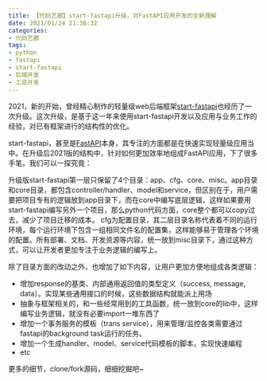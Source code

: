 ```yaml
---
title: 【代码艺廊】start-fastapi升级，对FastAPI应用开发的全新理解
date: 2021/01/24 21:36:32
categories:
- 代码艺廊
tags:
- python
- fastapi
- start-fastapi
- 后端开发
- 工具开发
---
```


2021，新的开始，曾经精心制作的轻量级web后端框架[start-fastapi](https://github.com/utmhikari/start-fastapi)也经历了一次升级。这次升级，是基于这一年来使用start-fastapi开发以及应用与业务工作的经验，对已有框架进行的结构性的优化。

start-fastapi，甚至是[FastAPI](https://fastapi.tiangolo.com/)本身，其专注的方面都是在快速实现轻量级应用当中。在升级后2021版的结构中，针对如何更加效率地组成FastAPI应用，下了很多手笔。我们可以一探究竟：

<!-- more -->

升级版start-fastapi第一层只保留了4个目录：app、cfg、core、misc。app目录和core目录，都包含controller/handler、model和service，但区别在于，用户需要把项目专有的逻辑放到app目录下，而在core中编写底层逻辑，这样如果要用start-fastapi编写另外一个项目，那么python代码方面，core整个都可以copy过去，减少了项目迁移的成本。
cfg为配置目录，其二层目录名称代表着不同的运行环境，每个运行环境下包含一组相同文件名的配置集，这样能够易于管理各个环境的配置。所有部署、文档、开发资源等内容，统一放到misc目录下，通过这种方式，可以让开发者更加专注于业务逻辑的编写上。

除了目录方面的改动之外，也增加了如下内容，让用户更加方便地组成各类逻辑：

- 增加response的基类、内部通用返回值的类型定义（success, message, data）。实现某些通用接口的时候，这些数据结构就能派上用场
- 抽象与框架相关的，和一些经常用到的工具函数，统一放到core的lib中，这样编写业务逻辑，就没有必要import一堆东西了
- 增加一个事务服务的模板（trans service），用来管理/监控各类需要通过fastapi的background task运行的任务。
- 增加一个生成handler、model、service代码模板的脚本，实现快速编程
- etc

更多的细节，clone/fork源码，细细挖掘吧~
